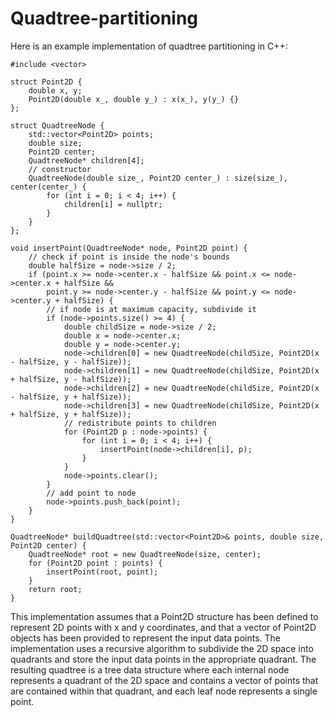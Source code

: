 # Quadtree-partitioning

Here is an example implementation of quadtree partitioning in C++:

```
#include <vector>

struct Point2D {
    double x, y;
    Point2D(double x_, double y_) : x(x_), y(y_) {}
};

struct QuadtreeNode {
    std::vector<Point2D> points;
    double size;
    Point2D center;
    QuadtreeNode* children[4];
    // constructor
    QuadtreeNode(double size_, Point2D center_) : size(size_), center(center_) {
        for (int i = 0; i < 4; i++) {
            children[i] = nullptr;
        }
    }
};

void insertPoint(QuadtreeNode* node, Point2D point) {
    // check if point is inside the node's bounds
    double halfSize = node->size / 2;
    if (point.x >= node->center.x - halfSize && point.x <= node->center.x + halfSize &&
        point.y >= node->center.y - halfSize && point.y <= node->center.y + halfSize) {
        // if node is at maximum capacity, subdivide it
        if (node->points.size() >= 4) {
            double childSize = node->size / 2;
            double x = node->center.x;
            double y = node->center.y;
            node->children[0] = new QuadtreeNode(childSize, Point2D(x - halfSize, y - halfSize));
            node->children[1] = new QuadtreeNode(childSize, Point2D(x + halfSize, y - halfSize));
            node->children[2] = new QuadtreeNode(childSize, Point2D(x - halfSize, y + halfSize));
            node->children[3] = new QuadtreeNode(childSize, Point2D(x + halfSize, y + halfSize));
            // redistribute points to children
            for (Point2D p : node->points) {
                for (int i = 0; i < 4; i++) {
                    insertPoint(node->children[i], p);
                }
            }
            node->points.clear();
        }
        // add point to node
        node->points.push_back(point);
    }
}

QuadtreeNode* buildQuadtree(std::vector<Point2D>& points, double size, Point2D center) {
    QuadtreeNode* root = new QuadtreeNode(size, center);
    for (Point2D point : points) {
        insertPoint(root, point);
    }
    return root;
}

```

This implementation assumes that a Point2D structure has been defined to represent 2D points with x and y coordinates, and that a vector of Point2D objects has been provided to represent the input data points. The implementation uses a recursive algorithm to subdivide the 2D space into quadrants and store the input data points in the appropriate quadrant. The resulting quadtree is a tree data structure where each internal node represents a quadrant of the 2D space and contains a vector of points that are contained within that quadrant, and each leaf node represents a single point.
